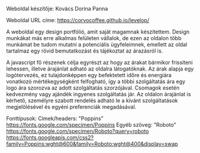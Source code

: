 Weboldal készítője:  Kovács Dorina Panna

Weboldal URL címe: https://corvocoffee.github.io/levelop/

A weboldal egy design portfólió, amit saját magamnak készítettem. Design munkákat más erre alkalmas felületen vállalok, de ezen az oldalon több munkámat be tudom mutatni a potenciális ügyfeleimnek, emellett az oldal tartalmaz egy rövid bemutatkozást és tájékoztat az árazásról is.

A javascript fő részenek célja egyrészt az hogy az árakat bármikor frissíteni lehessen, illetve árajánlat adható az oldalra látogatóknak.
Az árak alapja egy logótervezés, ez tulajdonképpen egy befektetett időre és energiára vonatkozó mértékegységként felfogható, így a többi szolgáltatás ára egy logo ára szorozva az adott szolgáltatás szorzójával. Csomagok esetén kedvezmény vagy ajándék ingyenes szolgáltatás jár. 
Az oldalon árajánlat is kérhető, személyre szabott rendelés adható le a kívánt szolgáltatások megjelölésével és egyéni preferenciák megadásával.


Fonttípusok: 
Címek/headers: "Poppins"  https://fonts.google.com/specimen/Poppins
Egyéb szöveg: "Roboto"  https://fonts.google.com/specimen/Roboto?query=roboto
https://fonts.googleapis.com/css2?family=Poppins:wght@600&family=Roboto:wght@400&display=swap

